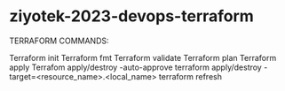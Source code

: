 # ziyotek-2023-devops-terraform

TERRAFORM COMMANDS:

Terraform init
Terraform fmt
Terraform validate
Terraform plan
Terraform apply
Terrafom apply/destroy -auto-approve
terraform apply/destroy -target=<resource_name>.<local_name>
terraform refresh